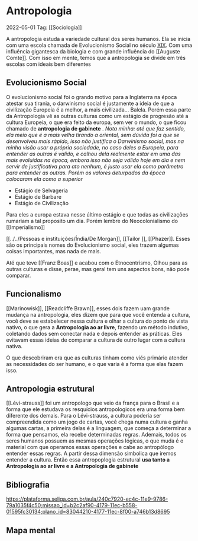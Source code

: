 # Antropologia
2022-05-01
Tag: [[Sociologia]]

A antropologia estuda a variedade cultural dos seres humanos. Ela se inicia com uma escola chamada de Evolucionismo Social no século [XIX](../../Sec/Acontecimentos%20Dos%20Séculos/acontecimentos%20do%20%2019-XIX.md). Com uma influência gigantesca da biologia e com grande influência do [[Auguste Comte]]. Com isso em mente, temos que a antropologia se divide em três escolas com ideais bem diferentes

## Evolucionismo Social

O evolucionismo social foi o grando motivo para a Inglaterra na época atestar sua tirania, o darwinismo social é justamente a ideia de que a civilização Europeia é a melhor, a mais civilizada... Balela.
Porém essa parte da Antropologia vê as outras culturas como um estágio de progresão até a cultura Europeia, o que era feito da europa, sem ver o mundo, o que ficou chamado de **antropologia de gabinete** . *Nota minha: até que faz sentido, ela meio que é a mais velha tirando a oriental, sem dúvida foi a que se desenvolveu mais rápido, isso não justifica o Darwinismo social, mas na minha visão usar a própria sociedade, no caso deles a Europeia, para entender as outras é valido, e calhou dela realmente estar em uma das mais evoluídas na época, embora isso não seja válido hoje em dia e nem servir de justificativa para ato nenhum, é justo usar ela como parâmetro para entender as outras. Porém os valores deturpados da época colocaram ela como a superior*  

* Estágio de Selvageria
* Estágio de Barbare
* Estágio de Civilização

Para eles a europa estava nesse último estágio e que todas as civilizações rumariam a tal proposito um dia. Porém lembre do Neocolonialismo do [[Imperialismo]]

[[../../Pessoas e instituições/Índia/De Morgan]], [[Tailor ]], [[Phazer]]. Esses são os principais nomes do Evolucionismo social, eles trazem algumas coisas importantes, mas nada de mais.

Até que teve [[Franz Boas]] e acabou com o Etnocentrismo, Olhou para as outras culturas e disse, perae, mas geral tem uns aspectos bons, não pode comparar.

## Funcionalismo

[[Marinowisk]], [[Readcliffe Brawn]], esses dois fazem uam grande mudança na antropologia, eles dizem que para que você entenda a cultura, você deve se estabelecer nessa cultura e olhar a cultura do ponto de vista nativo, o que gera a **Antropologia ao ar livre**, fazendo um método indutivo, coletando dados sem conectar nada e depois entender as práticas. Eles evitavam essas ideias de comparar a cultura de outro lugar com a cultura nativa.

O que descobriram era que as culturas tinham como viés primário atender as necessidades do ser humano, e o que varia é a forma que elas fazem isso.

## Antropologia estrutural

[[Lévi-strauss]] foi um antropologo que veio da frança para o Brasil e a forma que ele estudava os resquícios antropologicos era uma forma bem diferente dos demais. Para o Lévi-strauss, a cultura poderia ser compreendida como um jogo de cartas, você chega numa cultura e ganha algumas cartas, a primeira delas é a linguagem, que começa a determinar a forma que pensamos, ela recebe determinadas regras. Ademais, todos os seres humanos possuem as mesmas operações lógicas, o que muda é o material com que operamos essas operações e cabe ao antropólogo entender essas regras. A partir dessa dimensão simbolica que iremos entender a cultura. Então essa antropoplogia estrutural **usa tanto a Antropologia ao ar livre e a Antropologia de gabinete**

## Bibliografia

https://plataforma.seliga.com.br/aula/240c7920-ec4c-11e9-9786-79a1035f4c50;missao_id=b2c2af90-4179-11ec-b558-01595fc30134;plano_id=83044210-4177-11ec-8f00-a746b13d8695

## Mapa mental
